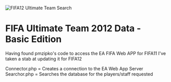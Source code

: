 ![FIFA12 Ultimate Team Search](http://i.imgur.com/gUxon.png)

# FIFA Ultimate Team 2012 Data - Basic Edition

Having found pmzipko's code to access the EA FIFA Web APP for FIFA11 I've taken a stab at updating it for FIFA12

Connector.php = Creates a connection to the EA Web App Server
Searchor.php  = Searches the database for the players/staff requested